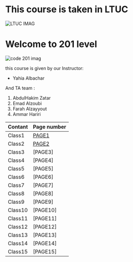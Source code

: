
# This course is taken in **LTUC**
 
![LTUC IMAG](https://tse3.mm.bing.net/th?id=OIP.NnKjqMfUo-fisKWU9URw4QHaE5&pid=Api&P=0&w=232&h=154)


# Welcome to 201 level 
![code 201 imag](https://i.etsystatic.com/6579686/r/il/eb1e5c/1746266707/il_794xN.1746266707_ehdb.jpg)


this course is given by our Instructor: 
* Yahia Albachar
 
And TA team : 
1. AbdulHakim Zatar
2. Emad Alzoubi
3. Farah Alzayyout
4. Ammar Hariri 



Contant | Page number  | 
---------| ----------- |
Class1 | [PAGE1](https://baraarami.github.io/code-201_READING-NOTE/class-01)| 
Class2 | [PAGE2](https://baraarami.github.io/code-201_READING-NOTE/class-02)|
Class3 |[PAGE3]|   
Class4 |[PAGE4]|   
Class5 |[PAGE5]|   
Class6 |[PAGE6]|  
Class7 |[PAGE7]|  
Class8 |[PAGE8]|   
Class9 |[PAGE9]|   
Class10|[PAGE10]|  
Class11|[PAGE11]| 
Class12|[PAGE12]| 
Class13|[PAGE13]| 
Class14|[PAGE14]| 
Class15|[PAGE15]|








